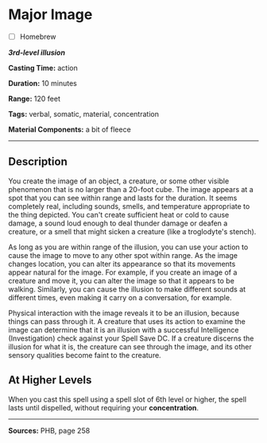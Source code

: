 # Major Image

- [ ] Homebrew

***3rd-level illusion***

**Casting Time:** action

**Duration:** 10 minutes

**Range:** 120 feet

**Tags:** verbal, somatic, material, concentration

**Material Components:** a bit of fleece

---

## Description
You create the image of an object, a creature, or some other visible phenomenon that is no larger than a 20-foot cube.
The image appears at a spot that you can see within range and lasts for the duration.
It seems completely real, including sounds, smells, and temperature appropriate to the thing depicted.
You can't create sufficient heat or cold to cause damage, a sound loud enough to deal thunder damage or deafen a creature, or a smell that might sicken a creature (like a troglodyte's stench).

As long as you are within range of the illusion, you can use your action to cause the image to move to any other spot within range.
As the image changes location, you can alter its appearance so that its movements appear natural for the image.
For example, if you create an image of a creature and move it, you can alter the image so that it appears to be walking.
Similarly, you can cause the illusion to make different sounds at different times, even making it carry on a conversation, for example.

Physical interaction with the image reveals it to be an illusion, because things can pass through it.
A creature that uses its action to examine the image can determine that it is an illusion with a successful Intelligence (Investigation) check against your Spell Save DC.
If a creature discerns the illusion for what it is, the creature can see through the image, and its other sensory qualities become faint to the creature.

## At Higher Levels
When you cast this spell using a spell slot of 6th level or higher, the spell lasts until dispelled, without requiring your **concentration**.

---

**Sources:** PHB, page 258
